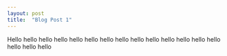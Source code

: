 ```yaml
---
layout: post
title:  "Blog Post 1"
---
```


Hello hello hello hello hello hello hello hello hello hello hello hello hello hello
hello
hello
hello

<!-- end exerpt -->